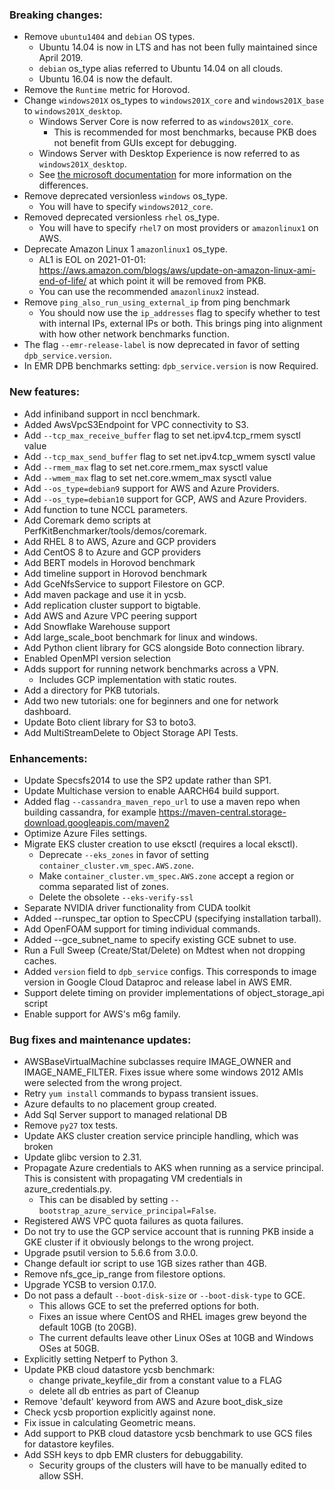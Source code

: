 ### Breaking changes:

-   Remove `ubuntu1404` and `debian` OS types.
    -   Ubuntu 14.04 is now in LTS and has not been fully maintained since
        April 2019.
    -   `debian` os_type alias referred to Ubuntu 14.04 on all clouds.
    -   Ubuntu 16.04 is now the default.
-   Remove the `Runtime` metric for Horovod.
-   Change `windows201X` os_types to `windows201X_core` and `windows201X_base`
    to `windows201X_desktop`.
    -   Windows Server Core is now referred to as `windows201X_core`.
        -   This is recommended for most benchmarks, because PKB does not
            benefit from GUIs except for debugging.
    -   Windows Server with Desktop Experience is now referred to as
        `windows201X_desktop`.
    -   See
        [the microsoft documentation](https://docs.microsoft.com/en-us/windows-server/administration/server-core/what-is-server-core)
        for more information on the differences.
-   Remove deprecated versionless `windows` os_type.
    -   You will have to specify `windows2012_core`.
-   Removed deprecated versionless `rhel` os_type.
    -   You will have to specify `rhel7` on most providers or `amazonlinux1` on
        AWS.
-   Deprecate Amazon Linux 1 `amazonlinux1` os_type.
    -   AL1 is EOL on 2021-01-01:
        https://aws.amazon.com/blogs/aws/update-on-amazon-linux-ami-end-of-life/
        at which point it will be removed from PKB.
    -   You can use the recommended `amazonlinux2` instead.
-   Remove `ping_also_run_using_external_ip` from ping benchmark
    -   You should now use the `ip_addresses` flag to specify whether to test
        with internal IPs, external IPs or both. This brings ping into alignment
        with how other network benchmarks function.
-   The flag `--emr-release-label` is now deprecated in favor of setting
    `dpb_service.version`.
-   In EMR DPB benchmarks setting: `dpb_service.version` is now Required.

### New features:

-   Add infiniband support in nccl benchmark.
-   Added AwsVpcS3Endpoint for VPC connectivity to S3.
-   Add `--tcp_max_receive_buffer` flag to set net.ipv4.tcp_rmem sysctl value
-   Add `--tcp_max_send_buffer` flag to set net.ipv4.tcp_wmem sysctl value
-   Add `--rmem_max` flag to set net.core.rmem_max sysctl value
-   Add `--wmem_max` flag to set net.core.wmem_max sysctl value
-   Add `--os_type=debian9` support for AWS and Azure Providers.
-   Add `--os_type=debian10` support for GCP, AWS and Azure Providers.
-   Add function to tune NCCL parameters.
-   Add Coremark demo scripts at PerfKitBenchmarker/tools/demos/coremark.
-   Add RHEL 8 to AWS, Azure and GCP providers
-   Add CentOS 8 to Azure and GCP providers
-   Add BERT models in Horovod benchmark
-   Add timeline support in Horovod benchmark
-   Add GceNfsService to support Filestore on GCP.
-   Add maven package and use it in ycsb.
-   Add replication cluster support to bigtable.
-   Add AWS and Azure VPC peering support
-   Add Snowflake Warehouse support
-   Add large_scale_boot benchmark for linux and windows.
-   Add Python client library for GCS alongside Boto connection library.
-   Enabled OpenMPI version selection
-   Adds support for running network benchmarks across a VPN.
    -   Includes GCP implementation with static routes.
-   Add a directory for PKB tutorials.
-   Add two new tutorials: one for beginners and one for network dashboard.
-   Update Boto client library for S3 to boto3.
-   Add MultiStreamDelete to Object Storage API Tests.

### Enhancements:

-   Update Specsfs2014 to use the SP2 update rather than SP1.
-   Update Multichase version to enable AARCH64 build support.
-   Added flag `--cassandra_maven_repo_url` to use a maven repo when building
    cassandra, for example
    https://maven-central.storage-download.googleapis.com/maven2
-   Optimize Azure Files settings.
-   Migrate EKS cluster creation to use eksctl (requires a local eksctl).
    -   Deprecate `--eks_zones` in favor of setting
        `container_cluster.vm_spec.AWS.zone`.
    -   Make `container_cluster.vm_spec.AWS.zone` accept a region or comma
        separated list of zones.
    -   Delete the obsolete `--eks-verify-ssl`
-   Separate NVIDIA driver functionality from CUDA toolkit
-   Added --runspec_tar option to SpecCPU (specifying installation tarball).
-   Add OpenFOAM support for timing individual commands.
-   Added --gce_subnet_name to specify existing GCE subnet to use.
-   Run a Full Sweep (Create/Stat/Delete) on Mdtest when not dropping caches.
-   Added `version` field to `dpb_service` configs. This corresponds to image
    version in Google Cloud Dataproc and release label in AWS EMR.
-   Support delete timing on provider implementations of
      object_storage_api script
-   Enable support for AWS's m6g family.

### Bug fixes and maintenance updates:

-   AWSBaseVirtualMachine subclasses require IMAGE_OWNER and IMAGE_NAME_FILTER.
    Fixes issue where some windows 2012 AMIs were selected from the wrong
    project.
-   Retry `yum install` commands to bypass transient issues.
-   Azure defaults to no placement group created.
-   Add Sql Server support to managed relational DB
-   Remove `py27` tox tests.
-   Update AKS cluster creation service principle handling, which was broken
-   Update glibc version to 2.31.
-   Propagate Azure credentials to AKS when running as a service principal. This
    is consistent with propagating VM credentials in azure_credentials.py.
    -   This can be disabled by setting
        `--bootstrap_azure_service_principal=False`.
-   Registered AWS VPC quota failures as quota failures.
-   Do not try to use the GCP service account that is running PKB inside a GKE
    cluster if it obviously belongs to the wrong project.
-   Upgrade psutil version to 5.6.6 from 3.0.0.
-   Change default ior script to use 1GB sizes rather than 4GB.
-   Remove nfs_gce_ip_range from filestore options.
-   Upgrade YCSB to version 0.17.0.
-   Do not pass a default `--boot-disk-size` or `--boot-disk-type` to GCE.
    -   This allows GCE to set the preferred options for both.
    -   Fixes an issue where CentOS and RHEL images grew beyond the default 10GB
        (to 20GB).
    -   The current defaults leave other Linux OSes at 10GB and Windows OSes at
        50GB.
-   Explicitly setting Netperf to Python 3.
-   Update PKB cloud datastore ycsb benchmark:
    - change private_keyfile_dir from a constant value to a FLAG
    - delete all db entries as part of Cleanup
-   Remove 'default' keyword from AWS and Azure boot_disk_size
-   Check ycsb proportion explicitly against none.
-   Fix issue in calculating Geometric means.
-   Add support to PKB cloud datastore ycsb benchmark to use GCS files for
    datastore keyfiles.
-   Add SSH keys to dpb EMR clusters for debuggability.
    - Security groups of the clusters will have to be manually edited to allow
    SSH.
